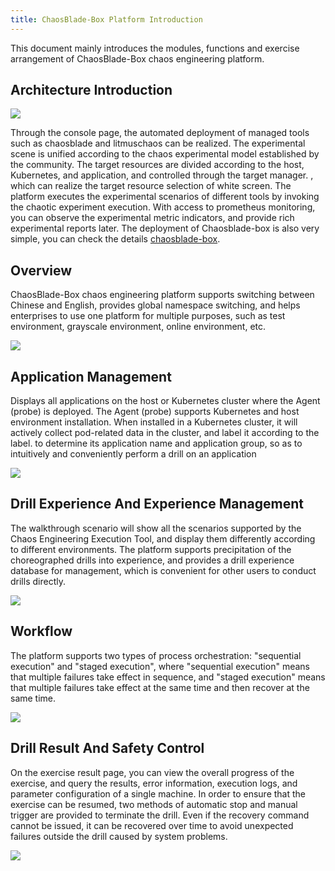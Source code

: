 ```yaml
---
title: ChaosBlade-Box Platform Introduction
---
```

This document mainly introduces the modules, functions and exercise arrangement of ChaosBlade-Box chaos engineering platform.

## Architecture Introduction

![](/img/en/en-chaosblade-box.jpg)

Through the console page, the automated deployment of managed tools such as chaosblade and litmuschaos can be realized. The experimental scene is unified according to the chaos experimental model established by the community. The target resources are divided according to the host, Kubernetes, and application, and controlled through the target manager. , which can realize the target resource selection of white screen. The platform executes the experimental scenarios of different tools by invoking the chaotic experiment execution. With access to prometheus monitoring, you can observe the experimental metric indicators, and provide rich experimental reports later. The deployment of Chaosblade-box is also very simple, you can check the details [chaosblade-box](https://github.com/chaosblade-io/chaosblade-box/releases).


## Overview

ChaosBlade-Box chaos engineering platform supports switching between Chinese and English, provides global namespace switching, and helps enterprises to use one platform for multiple purposes, such as test environment, grayscale environment, online environment, etc.

![](/img/en/en-box-overview.png)

## Application Management

Displays all applications on the host or Kubernetes cluster where the Agent (probe) is deployed. The Agent (probe) supports Kubernetes and host environment installation. When installed in a Kubernetes cluster, it will actively collect pod-related data in the cluster, and label it according to the label. to determine its application name and application group, so as to intuitively and conveniently perform a drill on an application


![](/img/en/en-box-application.png)

## Drill Experience And Experience Management

The walkthrough scenario will show all the scenarios supported by the Chaos Engineering Execution Tool, and display them differently according to different environments. The platform supports precipitation of the choreographed drills into experience, and provides a drill experience database for management, which is convenient for other users to conduct drills directly.

![](/img/en/en-box-experiment.png)

## Workflow

The platform supports two types of process orchestration: "sequential execution" and "staged execution", where "sequential execution" means that multiple failures take effect in sequence, and "staged execution" means that multiple failures take effect at the same time and then recover at the same time.

![](/img/en/en-box-workflow.png)

## Drill Result And Safety Control

On the exercise result page, you can view the overall progress of the exercise, and query the results, error information, execution logs, and parameter configuration of a single machine. In order to ensure that the exercise can be resumed, two methods of automatic stop and manual trigger are provided to terminate the drill. Even if the recovery command cannot be issued, it can be recovered over time to avoid unexpected failures outside the drill caused by system problems.

![](/img/en/en-box-result.png)
